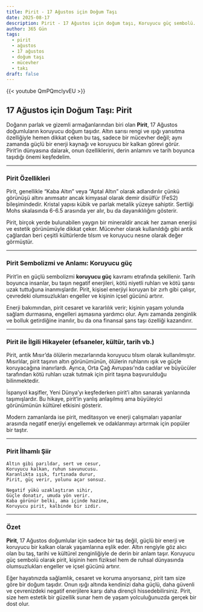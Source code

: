 ```yaml
---
title: Pirit - 17 Ağustos için Doğum Taşı
date: 2025-08-17
description: Pirit - 17 Ağustos için doğum taşı, Koruyucu güç sembolü. Bu özel taşın derin anlamını öğrenin.
author: 365 Gün
tags:
  - pirit
  - ağustos
  - 17 ağustos
  - doğum taşı
  - mücevher
  - takı
draft: false
---
```


{{< youtube QmPQmclyvEU >}}

## 17 Ağustos için Doğum Taşı: Pirit

Doğanın parlak ve gizemli armağanlarından biri olan **Pirit**, 17 Ağustos doğumluların koruyucu doğum taşıdır. Altın sarısı rengi ve ışığı yansıtma özelliğiyle hemen dikkat çeken bu taş, sadece bir mücevher değil; aynı zamanda güçlü bir enerji kaynağı ve koruyucu bir kalkan görevi görür. Pirit’in dünyasına dalarak, onun özelliklerini, derin anlamını ve tarih boyunca taşıdığı önemi keşfedelim.

---

### Pirit Özellikleri

Pirit, genellikle “Kaba Altın” veya “Aptal Altın” olarak adlandırılır çünkü görünüşü altını anımsatır ancak kimyasal olarak demir disülfür (FeS2) bileşimindedir. Kristal yapısı kübik ve parlak metalik yüzeye sahiptir. Sertliği Mohs skalasında 6-6.5 arasında yer alır, bu da dayanıklılığını gösterir.

Pirit, birçok yerde bulunabilen yaygın bir mineraldir ancak her zaman enerjisi ve estetik görünümüyle dikkat çeker. Mücevher olarak kullanıldığı gibi antik çağlardan beri çeşitli kültürlerde tılsım ve koruyucu nesne olarak değer görmüştür.

---

### Pirit Sembolizmi ve Anlamı: Koruyucu güç

Pirit’in en güçlü sembolizmi **koruyucu güç** kavramı etrafında şekillenir. Tarih boyunca insanlar, bu taşın negatif enerjileri, kötü niyetli ruhları ve kötü şansı uzak tuttuğuna inanmışlardır. Pirit, kişisel enerjiyi koruyan bir zırh gibi çalışır, çevredeki olumsuzlukları engeller ve kişinin içsel gücünü artırır.

Enerji bakımından, pirit cesaret ve kararlılık verir; kişinin yaşam yolunda sağlam durmasına, engelleri aşmasına yardımcı olur. Aynı zamanda zenginlik ve bolluk getirdiğine inanılır, bu da ona finansal şans taşı özelliği kazandırır.

---

### Pirit ile İlgili Hikayeler (efsaneler, kültür, tarih vb.)

Pirit, antik Mısır’da ölülerin mezarlarında koruyucu tılsım olarak kullanılmıştır. Mısırlılar, pirit taşının altın görünümünün, ölülerin ruhlarını ışık ve güçle koruyacağına inanırlardı. Ayrıca, Orta Çağ Avrupası'nda cadılar ve büyücüler tarafından kötü ruhları uzak tutmak için pirit taşına başvurulduğu bilinmektedir.

İspanyol kaşifler, Yeni Dünya’yı keşfederken pirit’i altın sanarak yanlarında taşımışlardır. Bu hikaye, pirit’in yanlış anlaşılmış ama büyüleyici görünümünün kültürel etkisini gösterir.

Modern zamanlarda ise pirit, meditasyon ve enerji çalışmaları yapanlar arasında negatif enerjiyi engellemek ve odaklanmayı artırmak için popüler bir taştır.

---

### Pirit İlhamlı Şiir

```
Altın gibi parıldar, sert ve cesur,  
Koruyucu kalkan, ruhun savunucusu.  
Karanlıkta ışık, fırtınada durur,  
Pirit, güç verir, yolunu açar sonsuz.

Negatif yükü uzaklaştıran sihir,  
Güçle donatır, umuda yön verir.  
Kaba görünür belki, ama içinde hazine,  
Koruyucu pirit, kalbinde bir izdir.
```

---

### Özet

**Pirit**, 17 Ağustos doğumlular için sadece bir taş değil, güçlü bir enerji ve koruyucu bir kalkan olarak yaşamlarına eşlik eder. Altın rengiyle göz alıcı olan bu taş, tarihi ve kültürel zenginliğiyle de derin bir anlam taşır. Koruyucu güç sembolü olarak pirit, kişinin hem fiziksel hem de ruhsal dünyasında olumsuzlukları engeller ve içsel gücünü artırır.

Eğer hayatınızda sağlamlık, cesaret ve koruma arıyorsanız, pirit tam size göre bir doğum taşıdır. Onun ışığı altında kendinizi daha güçlü, daha güvenli ve çevrenizdeki negatif enerjilere karşı daha dirençli hissedebilirsiniz. Pirit, size hem estetik bir güzellik sunar hem de yaşam yolculuğunuzda gerçek bir dost olur.